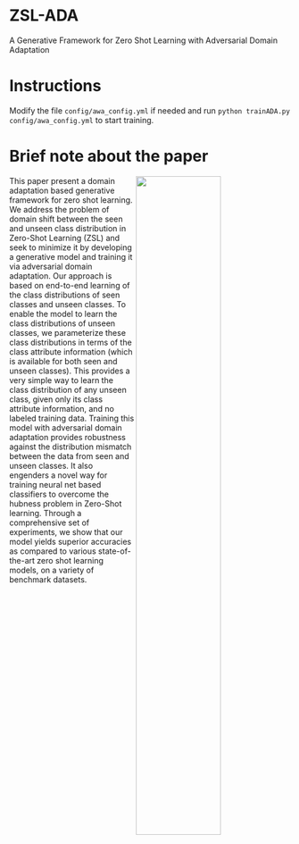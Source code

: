 # ZSL-ADA
A Generative Framework for Zero Shot Learning with Adversarial Domain Adaptation

# Instructions

Modify the file `config/awa_config.yml` if needed and run `python trainADA.py config/awa_config.yml` to start training.

# Brief note about the paper
<img src="Overall.png" width=55% align="right">
This paper present a domain adaptation based generative framework for zero shot  learning. We address the problem of domain shift between the seen and unseen class distribution in Zero-Shot Learning (ZSL) and seek to minimize it by developing a generative model and training it via adversarial domain adaptation. Our approach is based on end-to-end learning of the class distributions of seen classes and unseen classes. To enable the model to learn the class distributions of unseen classes, we parameterize these class distributions in terms of the class attribute information (which is available for both seen and unseen classes). This provides a very simple way to learn the class distribution of any unseen class, given only its class attribute information, and no labeled training data. Training this model with adversarial domain adaptation provides robustness against the distribution mismatch between the data from seen and unseen classes. It also engenders a novel way for training neural net based classifiers to overcome the hubness problem in Zero-Shot learning. Through a comprehensive set of experiments, we show that our model yields superior accuracies as compared to various state-of-the-art zero shot learning models, on a variety of benchmark datasets. 
